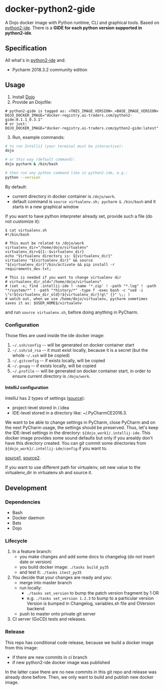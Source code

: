 # docker-python2-gide

A Dojo docker image with Python runtime, CLI and graphical tools.
Based on [python2-ide](http://gitlab.ai-traders.com/stcdev/docker-python2-ide).
There is a **GIDE for each python version supported in python2-ide**.

## Specification
All what's in [python2-ide](http://gitlab.ai-traders.com/stcdev/docker-python2-ide) and:
 * Pycharm 2018.3.2 community edition

## Usage
1. Install [Dojo](https://github.com/ai-traders/dojo)
2. Provide an Dojofile:
```
# python2-gide is tagged as: <THIS_IMAGE_VERSION>_<BASE_IMAGE_VERSION>
DOJO_DOCKER_IMAGE="docker-registry.ai-traders.com/python2-gide:0.1.1_0.3.1"
# or just:
DOJO_DOCKER_IMAGE="docker-registry.ai-traders.com/python2-gide:latest"
```
3. Run, example commands:

```bash
# to run IntelliJ (your terminal must be interactive):
dojo

# or this way (default command):
dojo pycharm & /bin/bash

# then run any python command like in python2-ide, e.g.:
python --version
```

By default:
 * current directory in docker container is `/dojo/work`.
 * default command is `source virtualenv.sh; pycharm & /bin/bash` and it starts in a new graphical window

If you want to have python interpreter already set, provide such a file (do not customize it):
```
$ cat virtualenv.sh
#!/bin/bash

# This must be related to /dojo/work
virtualenv_dir="/home/dojo/virtualenv"
virtualenv_dir=${1:-$virtualenv_dir}
echo "Virtualenv directory is: ${virtualenv_dir}"
virtualenv "${virtualenv_dir}" && source "${virtualenv_dir}"/bin/activate && pip install -r requirements_dev.txt;

# This is needed if you want to change virtualenv dir
# virtualenv_dir_old="/home/dojo/virtualenv"
# (set -x; find .intellij-ide ! -name '*.zip' ! -path "*.log" ! -path "*/system/*" ! -path "*history/*" -type f -exec bash -c "sed -i \"s!${virtualenv_dir_old}!${virtualenv_dir}!g\" {}" \;; )
# watch out, when we use /home/dojo/virtualenv, pycharm sometimes saves it as: $USER_HOME$/virtualenv
```
and run `source virtualenv.sh`, before doing anything in PyCharm.

### Configuration
Those files are used inside the ide docker image:

1. `~/.ssh/config` -- will be generated on docker container start
2. `~/.ssh/id_rsa` -- it must exist locally, because it is a secret
 (but the whole `~/.ssh` will be copied)
2. `~/.gitconfig` -- if exists locally, will be copied
2. `~/.gnupg` -- if exists locally, will be copied
3. `~/.profile` -- will be generated on docker container start, in
   order to ensure current directory is `/dojo/work`.

#### IntelliJ configuration
IntelliJ has 2 types of settings ([source](https://www.jetbrains.com/help/idea/configuring-project-and-ide-settings.html)):
   * project-level stored in <project-dir>/.idea
   * IDE-level stored in a directory like: ~/.PyCharmCE2016.3.

We want to be able to change settings in PyCharm, close PyCharm and on the next
PyCharm usage, the settings should be preserved. Thus, let's keep the IDE-level
settings in the directory: `${dojo_work}/.intellij-ide`. This docker image provides
 some sound defaults but only if you arealdy don't have this directory created.
 You can git commit some directories from `${dojo_work}/.intellij-ide/config` if you want to.

[source1](https://intellij-support.jetbrains.com/hc/en-us/articles/207240985-Changing-IDE-default-directories-used-for-config-plugins-and-caches-storage), [source2](https://intellij-support.jetbrains.com/hc/en-us/articles/206544519-Directories-used-by-the-IDE-to-store-settings-caches-plugins-and-logs).

If you want to use different path for virtualenv, set new value to the virtualenv_dir in virtualenv.sh and source it.

## Development
### Dependencies
* Bash
* Docker daemon
* Bats
* Dojo

### Lifecycle
1. In a feature branch:
   * you make changes and add some docs to changelog (do not insert date or version)
   * you build docker image: `./tasks build_py35`
   * and test it: `./tasks itest_py35`
1. You decide that your changes are ready and you:
   * merge into master branch
   * run locally:
     * `./tasks set_version` to bump the patch version fragment by 1 OR
     * e.g. `./tasks set_version 1.2.3` to bump to a particular version
       Version is bumped in Changelog, variables.sh file and OVersion backend
   * push to master onto private git server
1. CI server (GoCD) tests and releases.

### Release
This repo has conditional code release, because we build a docker image from this image:
  * if there are new commits in ci branch
  * if new python2-ide docker image was published

In the latter case there are no new commits in this git repo and release was
 already done before. Then, we only want to build and publish new docker image.

